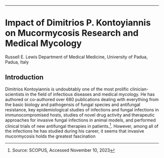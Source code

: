 ---


# Impact of Dimitrios P. Kontoyiannis on Mucormycosis Research and Medical Mycology

Russell E. Lewis
Department of Medical Medicine, University of Padua, Padua, Italy

## Introduction
Dimitrios Kontoyiannis is undoubtably one of the most prolific clinician-scientists in the field of infectious diseases and medical mycology. He has authored or co-authored over 680 publications dealing with everything from the basic biology and pathogensis of fungal species and antifungal resistance, key epidemiological studies of infections and fungal infections in immunocompromised hosts, studies of novel drug activity and therapeutic approaches for invasive fungal infections in animal models, and performed clinical trials of new antifungal therapies in patients.[^1]. However, among all of the infections he has studied during his career, it seems that invasive mucormycosis holds the greatest fascination



[^1]: Source: SCOPUS, Accessed November 10, 2023



